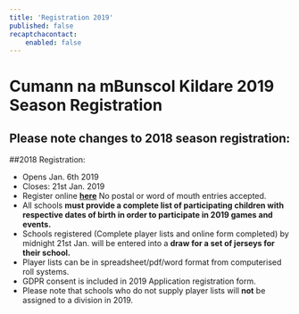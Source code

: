 ```yaml
---
title: 'Registration 2019'
published: false
recaptchacontact:
    enabled: false
---
```


# Cumann na mBunscol Kildare 2019 Season Registration 
## Please note changes to 2018 season registration:

##2018 Registration: 
* Opens Jan. 6th 2019
* Closes: 21st Jan. 2019
* Register online **[here](https://goo.gl/forms/f9pRBrZbRRKvfljl2)** No postal or word of mouth entries accepted.
* All schools **must provide a complete list of participating children with respective dates of birth in order to participate in 2019 games and events.**
* Schools registered (Complete player lists and online form completed) by midnight 21st Jan. will be entered into a **draw for a set of jerseys for their school.** 
* Player lists can be in spreadsheet/pdf/word format from computerised roll systems. 
* GDPR consent is included in 2019 Application registration form.
* Please note that schools who do not supply player lists will **not** be assigned to a division in 2019.

